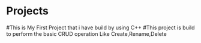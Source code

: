 # Projects
#This is My First Project that i have build by using C++
#This project is build to perform the basic CRUD operation Like Create,Rename,Delete
#

